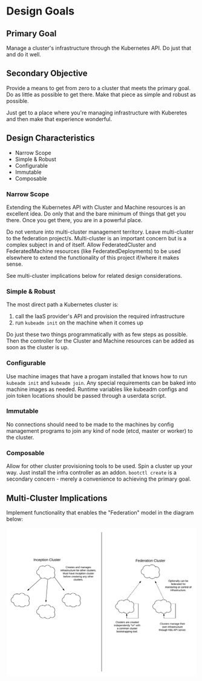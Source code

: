 # Design Goals

## Primary Goal

Manage a cluster's infrastructure through the Kubernetes API.  Do just that and do it well.

## Secondary Objective

Provide a means to get from zero to a cluster that meets the primary goal.  Do as little as possible to get there.  Make that piece as simple and robust as possible.

Just get to a place where you're managing infrastructure with Kuberetes and then make that experience wonderful.

## Design Characteristics

* Narrow Scope
* Simple & Robust
* Configurable
* Immutable
* Composable

### Narrow Scope

Extending the Kubernetes API with Cluster and Machine resources is an excellent idea.  Do only that and the bare minimum of things that get you there.  Once you get there, you are in a powerful place.

Do not venture into multi-cluster management territory.  Leave multi-cluster to the federation project/s.  Multi-cluster is an important concern but is a complex subject in and of itself.  Allow FederatedCluster and FederatedMachine resources (like FederatedDeployments) to be used elsewhere to extend the functionality of this project if/where it makes sense.

See multi-cluster implications below for related design considerations.

### Simple & Robust

The most direct path a Kubernetes cluster is:

1. call the IaaS provider's API and provision the required infrastructure
2. run `kubeadm init` on the machine when it comes up

Do just these two things programmatically with as few steps as possible.  Then the controller for the Cluster and Machine resources can be added as soon as the cluster is up.

### Configurable

Use machine images that have a progam installed that knows how to run `kubeadm init` and `kubeadm join`.  Any special requirements can be baked into machine images as needed.  Runtime variables like kubeadm configs and join token locations should be passed through a userdata script.

### Immutable

No connections should need to be made to the machines by config management programs to join any kind of node (etcd, master or worker) to the cluster.

### Composable

Allow for other cluster provisioning tools to be used.  Spin a cluster up your way.  Just install the infra controller as an addon.  `bootctl create` is a secondary concern - merely a convenience to achieving the primary goal.

## Multi-Cluster Implications

Implement functionality that enables the "Federation" model in the diagram below:

![multi-cluster](multi-cluster.png)

